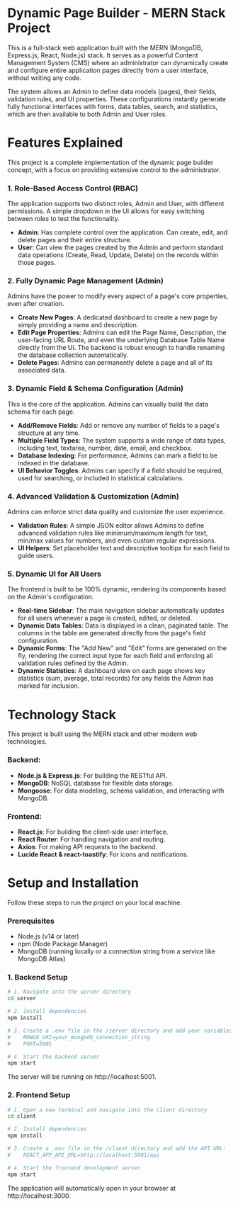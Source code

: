 # Dynamic Page Builder - MERN Stack Project

This is a full-stack web application built with the MERN (MongoDB, Express.js, React, Node.js) stack. It serves as a powerful Content Management System (CMS) where an administrator can dynamically create and configure entire application pages directly from a user interface, without writing any code.

The system allows an Admin to define data models (pages), their fields, validation rules, and UI properties. These configurations instantly generate fully functional interfaces with forms, data tables, search, and statistics, which are then available to both Admin and User roles.

# Features Explained

This project is a complete implementation of the dynamic page builder concept, with a focus on providing extensive control to the administrator.

### 1\. Role-Based Access Control (RBAC)

The application supports two distinct roles, Admin and User, with different permissions. A simple dropdown in the UI allows for easy switching between roles to test the functionality.

  * **Admin**: Has complete control over the application. Can create, edit, and delete pages and their entire structure.
  * **User**: Can view the pages created by the Admin and perform standard data operations (Create, Read, Update, Delete) on the records within those pages.

### 2\. Fully Dynamic Page Management (Admin)

Admins have the power to modify every aspect of a page's core properties, even after creation.

  * **Create New Pages**: A dedicated dashboard to create a new page by simply providing a name and description.
  * **Edit Page Properties**: Admins can edit the Page Name, Description, the user-facing URL Route, and even the underlying Database Table Name directly from the UI. The backend is robust enough to handle renaming the database collection automatically.
  * **Delete Pages**: Admins can permanently delete a page and all of its associated data.

### 3\. Dynamic Field & Schema Configuration (Admin)

This is the core of the application. Admins can visually build the data schema for each page.

  * **Add/Remove Fields**: Add or remove any number of fields to a page's structure at any time.
  * **Multiple Field Types**: The system supports a wide range of data types, including text, textarea, number, date, email, and checkbox.
  * **Database Indexing**: For performance, Admins can mark a field to be indexed in the database.
  * **UI Behavior Toggles**: Admins can specify if a field should be required, used for searching, or included in statistical calculations.

### 4\. Advanced Validation & Customization (Admin)

Admins can enforce strict data quality and customize the user experience.

  * **Validation Rules**: A simple JSON editor allows Admins to define advanced validation rules like minimum/maximum length for text, min/max values for numbers, and even custom regular expressions.
  * **UI Helpers**: Set placeholder text and descriptive tooltips for each field to guide users.

### 5\. Dynamic UI for All Users

The frontend is built to be 100% dynamic, rendering its components based on the Admin's configuration.

  * **Real-time Sidebar**: The main navigation sidebar automatically updates for all users whenever a page is created, edited, or deleted.
  * **Dynamic Data Tables**: Data is displayed in a clean, paginated table. The columns in the table are generated directly from the page's field configuration.
  * **Dynamic Forms**: The "Add New" and "Edit" forms are generated on the fly, rendering the correct input type for each field and enforcing all validation rules defined by the Admin.
  * **Dynamic Statistics**: A dashboard view on each page shows key statistics (sum, average, total records) for any fields the Admin has marked for inclusion.

# Technology Stack

This project is built using the MERN stack and other modern web technologies.

### Backend:

  * **Node.js & Express.js**: For building the RESTful API.
  * **MongoDB**: NoSQL database for flexible data storage.
  * **Mongoose**: For data modeling, schema validation, and interacting with MongoDB.

### Frontend:

  * **React.js**: For building the client-side user interface.
  * **React Router**: For handling navigation and routing.
  * **Axios**: For making API requests to the backend.
  * **Lucide React & react-toastify**: For icons and notifications.

# Setup and Installation

Follow these steps to run the project on your local machine.

### Prerequisites

  * Node.js (v14 or later)
  * npm (Node Package Manager)
  * MongoDB (running locally or a connection string from a service like MongoDB Atlas)

### 1\. Backend Setup

```bash
# 1. Navigate into the server directory
cd server

# 2. Install dependencies
npm install

# 3. Create a .env file in the /server directory and add your variables:
#    MONGO_URI=your_mongodb_connection_string
#    PORT=5001

# 4. Start the backend server
npm start
```

The server will be running on http://localhost:5001.

### 2\. Frontend Setup

```bash
# 1. Open a new terminal and navigate into the client directory
cd client

# 2. Install dependencies
npm install

# 3. Create a .env file in the /client directory and add the API URL:
#    REACT_APP_API_URL=http://localhost:5001/api

# 4. Start the frontend development server
npm start
```

The application will automatically open in your browser at http://localhost:3000.
